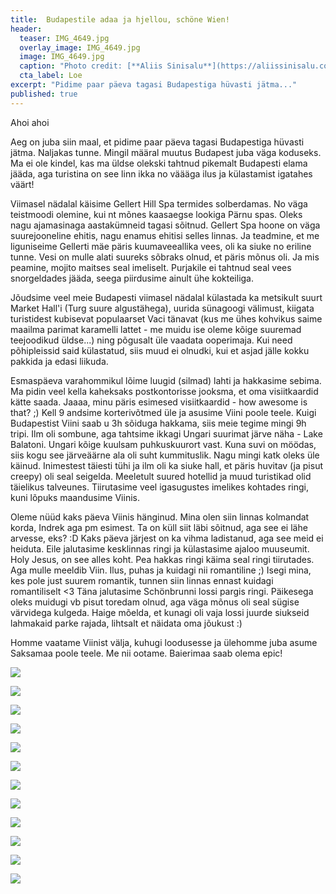 ```yaml
---
title:  Budapestile adaa ja hjellou, schöne Wien!
header: 
  teaser: IMG_4649.jpg
  overlay_image: IMG_4649.jpg
  image: IMG_4649.jpg
  caption: "Photo credit: [**Aliis Sinisalu**](https://aliissinisalu.com/)"
  cta_label: Loe
excerpt: "Pidime paar päeva tagasi Budapestiga hüvasti jätma..."
published: true
---
```

Ahoi ahoi

Aeg on juba siin maal, et pidime paar päeva tagasi Budapestiga hüvasti jätma. Naljakas tunne. Mingil määral muutus Budapest juba väga koduseks. Ma ei ole kindel, kas ma üldse olekski tahtnud pikemalt Budapesti elama jääda, aga turistina on see linn ikka no väääga ilus ja külastamist igatahes väärt! 

Viimasel nädalal käisime Gellert Hill Spa termides solberdamas. No väga teistmoodi olemine, kui nt mõnes kaasaegse lookiga Pärnu spas. Oleks nagu ajamasinaga aastakümneid tagasi sõitnud. Gellert Spa hoone on väga suurejooneline ehitis, nagu enamus ehitisi selles linnas. Ja teadmine, et me liguniseime Gellerti mäe päris kuumaveeallika vees, oli ka siuke no eriline tunne. Vesi on mulle alati suureks sõbraks olnud, et päris mõnus oli. Ja mis peamine, mojito maitses seal imeliselt. Purjakile ei tahtnud seal vees snorgeldades jääda, seega piirdusime ainult ühe kokteiliga.

Jõudsime veel meie Budapesti viimasel nädalal külastada ka metsikult suurt Market Hall'i (Turg suure algustähega), uurida sünagoogi välimust, kiigata turistidest kubisevat populaarset Vaci tänavat (kus me ühes kohvikus saime maailma parimat karamelli lattet - me muidu ise oleme kõige suuremad teejoodikud üldse...) ning põgusalt üle vaadata ooperimaja. Kui need põhipleissid said külastatud, siis muud ei olnudki, kui et asjad jälle kokku pakkida ja edasi liikuda.

Esmaspäeva varahommikul lõime luugid (silmad) lahti ja hakkasime sebima. Ma pidin veel kella kaheksaks postkontorisse jooksma, et oma visiitkaardid kätte saada. Jaaaa, minu päris esimesed visiitkaardid - how awesome is that? ;) Kell 9 andsime korterivõtmed üle ja asusime Viini poole teele. Kuigi Budapestist Viini saab u 3h sõiduga hakkama, siis meie tegime mingi 9h tripi. Ilm oli sombune, aga tahtsime ikkagi Ungari suurimat järve näha - Lake Balatoni. Ungari kõige kuulsam puhkuskuurort vast. Kuna suvi on möödas, siis kogu see järveäärne ala oli suht kummituslik. Nagu mingi katk oleks üle käinud. Inimestest täiesti tühi ja ilm oli ka siuke hall, et päris huvitav (ja pisut creepy) oli seal seigelda. Meeletult suured hotellid ja muud turistikad olid täielikus talveunes. Tiirutasime veel igasugustes imelikes kohtades ringi, kuni lõpuks maandusime Viinis.

Oleme nüüd kaks päeva Viinis hänginud. Mina olen siin linnas kolmandat korda, Indrek aga pm esimest. Ta on küll siit läbi sõitnud, aga see ei lähe arvesse, eks? :D Kaks päeva järjest on ka vihma ladistanud, aga see meid ei heiduta. Eile jalutasime kesklinnas ringi ja külastasime ajaloo muuseumit. Holy Jesus, on see alles koht. Pea hakkas ringi käima seal ringi tiirutades. Aga mulle meeldib Viin. Ilus, puhas ja kuidagi nii romantiline ;) Isegi mina, kes pole just suurem romantik, tunnen siin linnas ennast kuidagi romantiliselt <3 Täna jalutasime Schönbrunni lossi pargis ringi. Päikesega oleks muidugi vb pisut toredam olnud, aga väga mõnus oli seal sügise värvidega kulgeda. Haige mõelda, et kunagi oli vaja lossi juurde siukseid lahmakaid parke rajada, lihtsalt et näidata oma jõukust :)

Homme vaatame Viinist välja, kuhugi loodusesse ja ülehomme juba asume Saksamaa poole teele. Me nii ootame. Baierimaa saab olema epic!

![]({{site.baseurl}}/images/IMG_4621.jpg)

![]({{site.baseurl}}/images/IMG_4623.jpg)

![]({{site.baseurl}}/images/IMG_4637.jpg)

![]({{site.baseurl}}/images/IMG_4642.jpg)

![]({{site.baseurl}}/images/IMG_4645.jpg)

![]({{site.baseurl}}/images/IMG_4647.jpg)

![]({{site.baseurl}}/images/IMG_4655.jpg)

![]({{site.baseurl}}/images/IMG_4659.jpg)

![]({{site.baseurl}}/images/IMG_20161018_143058.jpg)

![]({{site.baseurl}}/images/IMG_20161018_153715.jpg)

![]({{site.baseurl}}/images/IMG_20161018_153751.jpg)

![]({{site.baseurl}}/images/IMG_20161019_153526.jpg)

